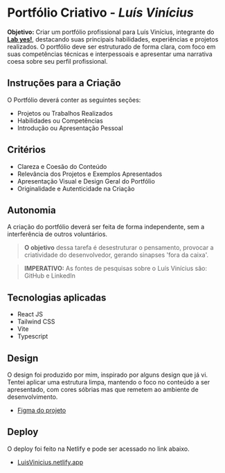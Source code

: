 # Portfólio Criativo - *Luís Vinícius*

**Objetivo:** Criar um portfólio profissional para Luís Vinícius, integrante do [**Lab yes!**](https://github.com/labyes24/), destacando suas principais habilidades, experiências e projetos realizados. O portfólio deve ser estruturado de forma clara, com foco em suas competências técnicas e interpessoais e apresentar uma narrativa coesa sobre seu perfil profissional.

## Instruções para a Criação

O Portfólio deverá conter as seguintes seções:

- Projetos ou Trabalhos Realizados
- Habilidades ou Competências
- Introdução ou Apresentação Pessoal

## Critérios

- Clareza e Coesão do Conteúdo
- Relevância dos Projetos e Exemplos Apresentados
- Apresentação Visual e Design Geral do Portfólio
- Originalidade e Autenticidade na Criação

## Autonomia

A criação do portfólio deverá ser feita de forma independente, sem a interferência de outros voluntários.

> **O objetivo** dessa tarefa é desestruturar o pensamento, provocar a criatividade do desenvolvedor, gerando sinapses 'fora da caixa'.

> **IMPERATIVO:** As fontes de pesquisas sobre o Luís Vinícius são: GitHub e LinkedIn

## Tecnologias aplicadas

- React JS
- Tailwind CSS
- Vite
- Typescript

## Design

O design foi produzido por mim, inspirado por alguns design que já vi. Tentei aplicar uma estrutura limpa, mantendo o foco no conteúdo a ser apresentado, com cores sóbrias mas que remetem ao ambiente de desenvolvimento.

 - [Figma do projeto](https://www.figma.com/design/vD85wstrFBPL4fM6iVDO1X/Portfolio)

## Deploy

O deploy foi feito na Netlify e pode ser acessado no link abaixo.

- [LuisVinicius.netlify.app](https://luisvinicius.netlify.app/)
